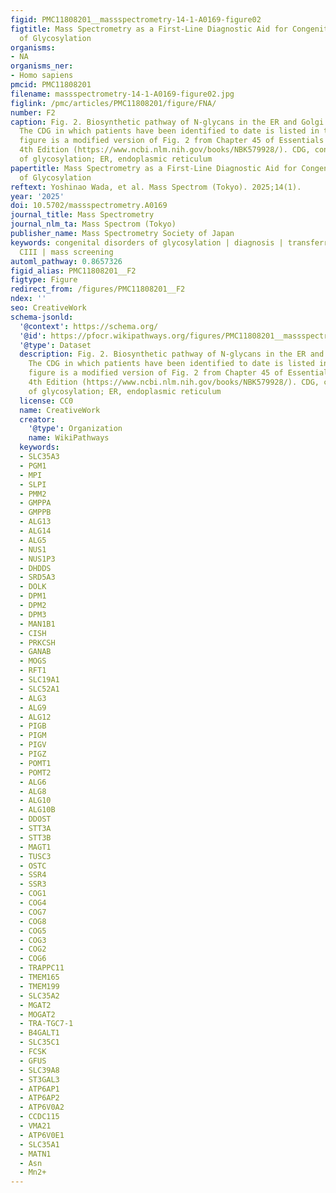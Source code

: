 ```yaml
---
figid: PMC11808201__massspectrometry-14-1-A0169-figure02
figtitle: Mass Spectrometry as a First-Line Diagnostic Aid for Congenital Disorders
  of Glycosylation
organisms:
- NA
organisms_ner:
- Homo sapiens
pmcid: PMC11808201
filename: massspectrometry-14-1-A0169-figure02.jpg
figlink: /pmc/articles/PMC11808201/figure/FNA/
number: F2
caption: Fig. 2. Biosynthetic pathway of N-glycans in the ER and Golgi apparatus.
  The CDG in which patients have been identified to date is listed in the box. This
  figure is a modified version of Fig. 2 from Chapter 45 of Essentials of Glycobiology,
  4th Edition (https://www.ncbi.nlm.nih.gov/books/NBK579928/). CDG, congenital disorders
  of glycosylation; ER, endoplasmic reticulum
papertitle: Mass Spectrometry as a First-Line Diagnostic Aid for Congenital Disorders
  of Glycosylation
reftext: Yoshinao Wada, et al. Mass Spectrom (Tokyo). 2025;14(1).
year: '2025'
doi: 10.5702/massspectrometry.A0169
journal_title: Mass Spectrometry
journal_nlm_ta: Mass Spectrom (Tokyo)
publisher_name: Mass Spectrometry Society of Japan
keywords: congenital disorders of glycosylation | diagnosis | transferrin | apolipoprotein
  CIII | mass screening
automl_pathway: 0.8657326
figid_alias: PMC11808201__F2
figtype: Figure
redirect_from: /figures/PMC11808201__F2
ndex: ''
seo: CreativeWork
schema-jsonld:
  '@context': https://schema.org/
  '@id': https://pfocr.wikipathways.org/figures/PMC11808201__massspectrometry-14-1-A0169-figure02.html
  '@type': Dataset
  description: Fig. 2. Biosynthetic pathway of N-glycans in the ER and Golgi apparatus.
    The CDG in which patients have been identified to date is listed in the box. This
    figure is a modified version of Fig. 2 from Chapter 45 of Essentials of Glycobiology,
    4th Edition (https://www.ncbi.nlm.nih.gov/books/NBK579928/). CDG, congenital disorders
    of glycosylation; ER, endoplasmic reticulum
  license: CC0
  name: CreativeWork
  creator:
    '@type': Organization
    name: WikiPathways
  keywords:
  - SLC35A3
  - PGM1
  - MPI
  - SLPI
  - PMM2
  - GMPPA
  - GMPPB
  - ALG13
  - ALG14
  - ALG5
  - NUS1
  - NUS1P3
  - DHDDS
  - SRD5A3
  - DOLK
  - DPM1
  - DPM2
  - DPM3
  - MAN1B1
  - CISH
  - PRKCSH
  - GANAB
  - MOGS
  - RFT1
  - SLC19A1
  - SLC52A1
  - ALG3
  - ALG9
  - ALG12
  - PIGB
  - PIGM
  - PIGV
  - PIGZ
  - POMT1
  - POMT2
  - ALG6
  - ALG8
  - ALG10
  - ALG10B
  - DDOST
  - STT3A
  - STT3B
  - MAGT1
  - TUSC3
  - OSTC
  - SSR4
  - SSR3
  - COG1
  - COG4
  - COG7
  - COG8
  - COG5
  - COG3
  - COG2
  - COG6
  - TRAPPC11
  - TMEM165
  - TMEM199
  - SLC35A2
  - MGAT2
  - MOGAT2
  - TRA-TGC7-1
  - B4GALT1
  - SLC35C1
  - FCSK
  - GFUS
  - SLC39A8
  - ST3GAL3
  - ATP6AP1
  - ATP6AP2
  - ATP6V0A2
  - CCDC115
  - VMA21
  - ATP6V0E1
  - SLC35A1
  - MATN1
  - Asn
  - Mn2+
---
```

